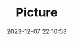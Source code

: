 ---
weight: 1
images:
- /images/edited/58.jpeg
title: Picture
date: 2023-12-07 22:10:53
tags: [luminarneo,work,ILCE7M3,59.6,umbrella]
---